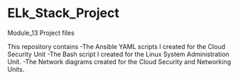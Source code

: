 # ELk_Stack_Project
Module_13 Project files 

This repository contains 
-The Ansible YAML scripts I created for the Cloud Security Unit 
-The Bash script I created for the Linux System Administration Unit.
-The Network diagrams created for the Cloud Security and Networking Units.


